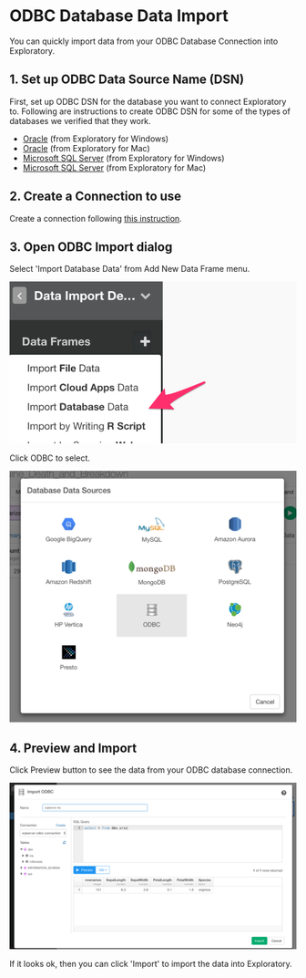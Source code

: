 # ODBC Database Data Import

You can quickly import data from your ODBC Database Connection into Exploratory.

## 1. Set up ODBC Data Source Name (DSN)

First, set up ODBC DSN for the database you want to connect Exploratory to. Following are instructions to create ODBC DSN for some of the types of databases we verified that they work.

* [Oracle](https://community.exploratory.io/t/connecting-to-oracle-database-through-odbc-from-windows-with-oracle-instance-client/499) (from Exploratory for Windows)
* [Oracle](https://community.exploratory.io/t/connecting-to-oracle-database-through-odbc-from-mac/347) (from Exploratory for Mac)
* [Microsoft SQL Server](https://community.exploratory.io/t/connecting-to-ms-sql-server-through-odbc-from-windows/341) (from Exploratory for Windows)
* [Microsoft SQL Server](https://community.exploratory.io/t/connecting-to-ms-sql-server-through-odbc-from-mac/339) (from Exploratory for Mac)

## 2. Create a Connection to use

Create a connection following [this instruction](connection.html).

## 3. Open ODBC Import dialog

Select 'Import Database Data' from Add New Data Frame menu.

![](images/import-db.png)

Click ODBC to select.

![](images/select_odbc_datasource.png)


## 4. Preview and Import

Click Preview button to see the data from your ODBC database connection.

![](images/odbc_preview.png)

If it looks ok, then you can click 'Import' to import the data into Exploratory.
